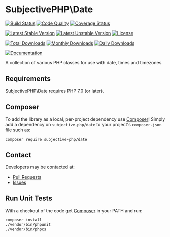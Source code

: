 # SubjectivePHP\Date
[![Build Status](https://travis-ci.org/subjective-php/date.svg?branch=master)](https://travis-ci.org/subjective-php/date)
[![Code Quality](https://scrutinizer-ci.com/g/subjective-php/date/badges/quality-score.png?b=master)](https://scrutinizer-ci.com/g/subjective-php/date/?branch=master)
[![Coverage Status](https://coveralls.io/repos/github/subjective-php/date/badge.svg?branch=master)](https://coveralls.io/github/subjective-php/date?branch=master)

[![Latest Stable Version](https://poser.pugx.org/subjective-php/date/v/stable)](https://packagist.org/packages/subjective-php/date)
[![Latest Unstable Version](https://poser.pugx.org/subjective-php/date/v/unstable)](https://packagist.org/packages/subjective-php/date)
[![License](https://poser.pugx.org/subjective-php/date/license)](https://packagist.org/packages/subjective-php/date)

[![Total Downloads](https://poser.pugx.org/subjective-php/date/downloads)](https://packagist.org/packages/subjective-php/date)
[![Monthly Downloads](https://poser.pugx.org/subjective-php/date/d/monthly)](https://packagist.org/packages/subjective-php/date)
[![Daily Downloads](https://poser.pugx.org/subjective-php/date/d/daily)](https://packagist.org/packages/subjective-php/date)

[![Documentation](https://img.shields.io/badge/reference-phpdoc-blue.svg?style=flat)](http://www.pholiophp.org/subjective-php/date)

A collection of various PHP classes for use with date, times and timezones.

## Requirements

SubjectivePHP\Date requires PHP 7.0 (or later).

## Composer
To add the library as a local, per-project dependency use [Composer](http://getcomposer.org)! Simply add a dependency on `subjective-php/date` to your project's `composer.json` file such as:

```sh
composer require subjective-php/date
```
## Contact
Developers may be contacted at:

 * [Pull Requests](https://github.com/subjective-php/date/pulls)
 * [Issues](https://github.com/subjective-php/date/issues)

## Run Unit Tests
With a checkout of the code get [Composer](http://getcomposer.org) in your PATH and run:

```sh
composer install
./vendor/bin/phpunit
./vendor/bin/phpcs
```
